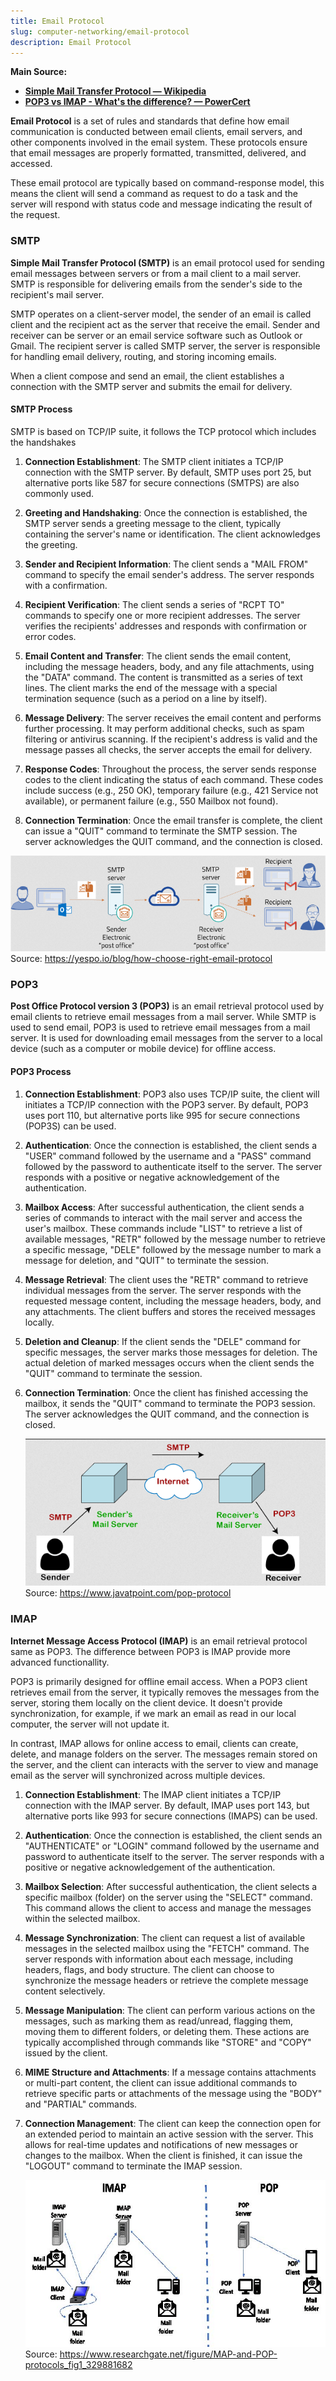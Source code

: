 ```yaml
---
title: Email Protocol
slug: computer-networking/email-protocol
description: Email Protocol
---
```


**Main Source:**

- **[Simple Mail Transfer Protocol — Wikipedia](https://en.wikipedia.org/wiki/Simple_Mail_Transfer_Protocol)**
- **[POP3 vs IMAP - What's the difference? — PowerCert](https://youtu.be/SBaARws0hy4?si=ZitizYtQpTXi4xd5)**

**Email Protocol** is a set of rules and standards that define how email communication is conducted between email clients, email servers, and other components involved in the email system. These protocols ensure that email messages are properly formatted, transmitted, delivered, and accessed.

These email protocol are typically based on command-response model, this means the client will send a command as request to do a task and the server will respond with status code and message indicating the result of the request.

### SMTP

**Simple Mail Transfer Protocol (SMTP)** is an email protocol used for sending email messages between servers or from a mail client to a mail server. SMTP is responsible for delivering emails from the sender's side to the recipient's mail server.

SMTP operates on a client-server model, the sender of an email is called client and the recipient act as the server that receive the email. Sender and receiver can be server or an email service software such as Outlook or Gmail. The recipient server is called SMTP server, the server is responsible for handling email delivery, routing, and storing incoming emails.

When a client compose and send an email, the client establishes a connection with the SMTP server and submits the email for delivery.

#### SMTP Process

SMTP is based on TCP/IP suite, it follows the TCP protocol which includes the handshakes

1. **Connection Establishment**: The SMTP client initiates a TCP/IP connection with the SMTP server. By default, SMTP uses port 25, but alternative ports like 587 for secure connections (SMTPS) are also commonly used.

2. **Greeting and Handshaking**: Once the connection is established, the SMTP server sends a greeting message to the client, typically containing the server's name or identification. The client acknowledges the greeting.

3. **Sender and Recipient Information**: The client sends a "MAIL FROM" command to specify the email sender's address. The server responds with a confirmation.

4. **Recipient Verification**: The client sends a series of "RCPT TO" commands to specify one or more recipient addresses. The server verifies the recipients' addresses and responds with confirmation or error codes.

5. **Email Content and Transfer**: The client sends the email content, including the message headers, body, and any file attachments, using the "DATA" command. The content is transmitted as a series of text lines. The client marks the end of the message with a special termination sequence (such as a period on a line by itself).

6. **Message Delivery**: The server receives the email content and performs further processing. It may perform additional checks, such as spam filtering or antivirus scanning. If the recipient's address is valid and the message passes all checks, the server accepts the email for delivery.

7. **Response Codes**: Throughout the process, the server sends response codes to the client indicating the status of each command. These codes include success (e.g., 250 OK), temporary failure (e.g., 421 Service not available), or permanent failure (e.g., 550 Mailbox not found).

8. **Connection Termination**: Once the email transfer is complete, the client can issue a "QUIT" command to terminate the SMTP session. The server acknowledges the QUIT command, and the connection is closed.

![SMTP protocol](./smtp-protocol.png)  
Source: https://yespo.io/blog/how-choose-right-email-protocol

### POP3

**Post Office Protocol version 3 (POP3)** is an email retrieval protocol used by email clients to retrieve email messages from a mail server. While SMTP is used to send email, POP3 is used to retrieve email messages from a mail server. It is used for downloading email messages from the server to a local device (such as a computer or mobile device) for offline access.

#### POP3 Process

1. **Connection Establishment**: POP3 also uses TCP/IP suite, the client will initiates a TCP/IP connection with the POP3 server. By default, POP3 uses port 110, but alternative ports like 995 for secure connections (POP3S) can be used.

2. **Authentication**: Once the connection is established, the client sends a "USER" command followed by the username and a "PASS" command followed by the password to authenticate itself to the server. The server responds with a positive or negative acknowledgement of the authentication.

3. **Mailbox Access**: After successful authentication, the client sends a series of commands to interact with the mail server and access the user's mailbox. These commands include "LIST" to retrieve a list of available messages, "RETR" followed by the message number to retrieve a specific message, "DELE" followed by the message number to mark a message for deletion, and "QUIT" to terminate the session.

4. **Message Retrieval**: The client uses the "RETR" command to retrieve individual messages from the server. The server responds with the requested message content, including the message headers, body, and any attachments. The client buffers and stores the received messages locally.

5. **Deletion and Cleanup**: If the client sends the "DELE" command for specific messages, the server marks those messages for deletion. The actual deletion of marked messages occurs when the client sends the "QUIT" command to terminate the session.

6. **Connection Termination**: Once the client has finished accessing the mailbox, it sends the "QUIT" command to terminate the POP3 session. The server acknowledges the QUIT command, and the connection is closed.

   ![POP3 that retrieve email from server](./pop3.png)  
   Source: https://www.javatpoint.com/pop-protocol

### IMAP

**Internet Message Access Protocol (IMAP)** is an email retrieval protocol same as POP3. The difference between POP3 is IMAP provide more advanced functionallity.

POP3 is primarily designed for offline email access. When a POP3 client retrieves email from the server, it typically removes the messages from the server, storing them locally on the client device. It doesn't provide synchronization, for example, if we mark an email as read in our local computer, the server will not update it.

In contrast, IMAP allows for online access to email, clients can create, delete, and manage folders on the server. The messages remain stored on the server, and the client can interacts with the server to view and manage email as the server will synchronized across multiple devices.

1. **Connection Establishment**: The IMAP client initiates a TCP/IP connection with the IMAP server. By default, IMAP uses port 143, but alternative ports like 993 for secure connections (IMAPS) can be used.

2. **Authentication**: Once the connection is established, the client sends an "AUTHENTICATE" or "LOGIN" command followed by the username and password to authenticate itself to the server. The server responds with a positive or negative acknowledgement of the authentication.

3. **Mailbox Selection**: After successful authentication, the client selects a specific mailbox (folder) on the server using the "SELECT" command. This command allows the client to access and manage the messages within the selected mailbox.

4. **Message Synchronization**: The client can request a list of available messages in the selected mailbox using the "FETCH" command. The server responds with information about each message, including headers, flags, and body structure. The client can choose to synchronize the message headers or retrieve the complete message content selectively.

5. **Message Manipulation**: The client can perform various actions on the messages, such as marking them as read/unread, flagging them, moving them to different folders, or deleting them. These actions are typically accomplished through commands like "STORE" and "COPY" issued by the client.

6. **MIME Structure and Attachments**: If a message contains attachments or multi-part content, the client can issue additional commands to retrieve specific parts or attachments of the message using the "BODY" and "PARTIAL" commands.

7. **Connection Management**: The client can keep the connection open for an extended period to maintain an active session with the server. This allows for real-time updates and notifications of new messages or changes to the mailbox. When the client is finished, it can issue the "LOGOUT" command to terminate the IMAP session.

   ![IMAP that syncs through all devices compared to POP3](./imap-vs-pop3.png)  
   Source: https://www.researchgate.net/figure/MAP-and-POP-protocols_fig1_329881682
